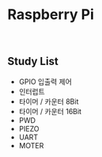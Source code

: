 # Raspberry Pi

<br/>

## Study List
- GPIO 입출력 제어
- 인터럽트
- 타이머 / 카운터 8Bit
- 타이머 / 카운터 16Bit
- PWD
- PIEZO
- UART
- MOTER

<br/>
